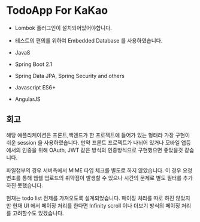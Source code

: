 # TodoApp For KaKao

* Lombok 플러그인이 설치되어있어야합니다.
* 테스트의 편의를 위하여 Embedded Database 를 사용하였습니다.

* Java8
* Spring Boot 2.1 
* Spring Data JPA, Spring Security and others
* Javascript ES6+
* AngularJS


회고
------------------------------------------------ 
해당 애플리케이션은 프론트,백엔드가 한 프로젝트에 들어가 있는 형태라 
가장 구현이 쉬운 session 을 사용하였습니다.
만약 프론트 프로젝트가 나뉘어 있거나 모바일 앱등에서의 인증을 위해
OAuth, JWT 같은 방식의 인증방식으로 구현했으면 좋았을것 같습니다.

파일첨부의 경우 서버측에서 MIME 타입 체크를 별도로 하지 않았습니다.
이 경우 요청변조를 통해 웹쉘 업로드의 취약점이 발생할 수 있으나
시간의 문제로 별도 필터를 추가하진 못했습니다.

현재는 todo list 전제를 가져오도록 설계되었습니다.
페이징 처리를 따로 하진 않았지만 현재 UI 에서 페이징 처리를 한다면 
Infinity scroll 이나 더보기 방식의 페이징 처리를 고려할수도 있겠습니다. 





